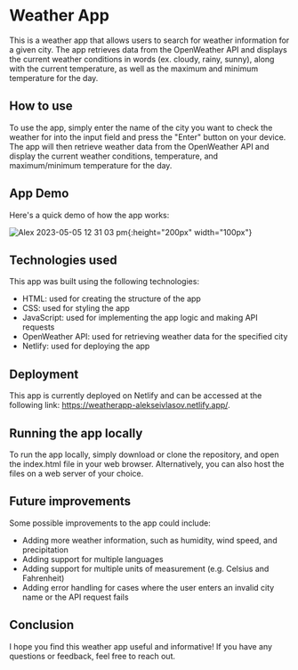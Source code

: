 # Weather App

This is a weather app that allows users to search for weather information for a given city. The app retrieves data from the OpenWeather API and displays the current weather conditions in words (ex. cloudy, rainy, sunny), along with the current temperature, as well as the maximum and minimum temperature for the day.

## How to use
To use the app, simply enter the name of the city you want to check the weather for into the input field and press the "Enter" button on your device. The app will then retrieve weather data from the OpenWeather API and display the current weather conditions, temperature, and maximum/minimum temperature for the day.

## App Demo

Here's a quick demo of how the app works:

![Alex 2023-05-05 12 31 03 pm](https://user-images.githubusercontent.com/90598699/235834296-32b37c11-99a3-4405-b26e-648abee50243.gif){:height="200px" width="100px"}


## Technologies used
This app was built using the following technologies:

- HTML: used for creating the structure of the app
- CSS: used for styling the app
- JavaScript: used for implementing the app logic and making API requests
- OpenWeather API: used for retrieving weather data for the specified city
- Netlify: used for deploying the app

## Deployment
This app is currently deployed on Netlify and can be accessed at the following link: https://weatherapp-alekseivlasov.netlify.app/.

## Running the app locally
To run the app locally, simply download or clone the repository, and open the index.html file in your web browser. Alternatively, you can also host the files on a web server of your choice.

## Future improvements
Some possible improvements to the app could include:

- Adding more weather information, such as humidity, wind speed, and precipitation
- Adding support for multiple languages
- Adding support for multiple units of measurement (e.g. Celsius and Fahrenheit)
- Adding error handling for cases where the user enters an invalid city name or the API request fails

## Conclusion
I hope you find this weather app useful and informative! If you have any questions or feedback, feel free to reach out.
